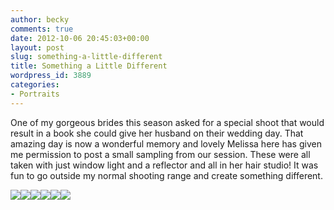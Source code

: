 ```yaml
---
author: becky
comments: true
date: 2012-10-06 20:45:03+00:00
layout: post
slug: something-a-little-different
title: Something a Little Different
wordpress_id: 3889
categories:
- Portraits
---
```


One of my gorgeous brides this season asked for a special shoot that would result in a book she could give her husband on their wedding day. That amazing day is now a wonderful memory and lovely Melissa here has given me permission to post a small sampling from our session. These were all taken with just window light and a reflector and all in her hair studio! It was fun to go outside my normal shooting range and create something different.

[![](http://www.beckyjenson.com/wp-content/uploads/2012/10/blog-July12-0001.jpg)](http://www.beckyjenson.com/wp-content/uploads/2012/10/blog-July12-0001.jpg)[![](http://www.beckyjenson.com/wp-content/uploads/2012/10/blog-July12-0002.jpg)](http://www.beckyjenson.com/wp-content/uploads/2012/10/blog-July12-0002.jpg)[![](http://www.beckyjenson.com/wp-content/uploads/2012/10/blog-July12-0003.jpg)](http://www.beckyjenson.com/wp-content/uploads/2012/10/blog-July12-0003.jpg)[![](http://www.beckyjenson.com/wp-content/uploads/2012/10/blog-July12-0004.jpg)](http://www.beckyjenson.com/wp-content/uploads/2012/10/blog-July12-0004.jpg)[![](http://www.beckyjenson.com/wp-content/uploads/2012/10/blog-July12-0005.jpg)](http://www.beckyjenson.com/wp-content/uploads/2012/10/blog-July12-0005.jpg)[![](http://www.beckyjenson.com/wp-content/uploads/2012/10/blog-July12-0006.jpg)](http://www.beckyjenson.com/wp-content/uploads/2012/10/blog-July12-0006.jpg)
